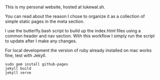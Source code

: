 This is my personal website, hosted at lukewal.sh.

You can read about the reason I chose to organize it as a collection of simple static pages in the meta section.

I use the butterfly.bash script to build up the index.html files using a common header and nav section. With this workflow I simply run the script to update after I make any changes.

For local development the version of ruby already installed on mac works fine, test with Jekyll.

    sudo gem install github-pages
    jekyll build
    jekyll serve
